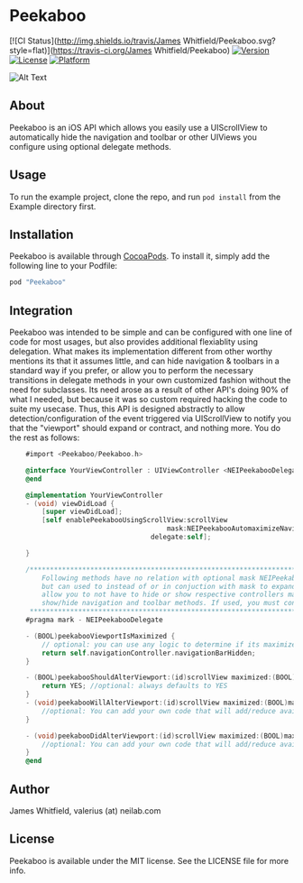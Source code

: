 # Peekaboo

[![CI Status](http://img.shields.io/travis/James Whitfield/Peekaboo.svg?style=flat)](https://travis-ci.org/James Whitfield/Peekaboo)
[![Version](https://img.shields.io/cocoapods/v/Peekaboo.svg?style=flat)](http://cocoapods.org/pods/Peekaboo)
[![License](https://img.shields.io/cocoapods/l/Peekaboo.svg?style=flat)](http://cocoapods.org/pods/Peekaboo)
[![Platform](https://img.shields.io/cocoapods/p/Peekaboo.svg?style=flat)](http://cocoapods.org/pods/Peekaboo)


![Alt Text](https://github.com/{user}/{repo}/raw/master/Resources/peekabo_animation_md.gif)

## About

Peekaboo is an iOS API which allows you easily use a UIScrollView to automatically hide the navigation and toolbar or
other UIViews you configure using optional delegate methods.

## Usage

To run the example project, clone the repo, and run `pod install` from the Example directory first.

## Installation

Peekaboo is available through [CocoaPods](http://cocoapods.org). To install
it, simply add the following line to your Podfile:

```ruby
pod "Peekaboo"
```

## Integration
Peekaboo was intended to be simple and can be configured with one line of code for most usages, but also provides 
additional flexiablity using delegation. What makes its implementation different from other worthy mentions its that it 
assumes little, and can hide navigation & toolbars in a standard way if you prefer, or allow you to perform the necessary 
transitions in delegate methods in your own customized fashion without the need for subclasses. Its need arose as a result 
of other API's doing 90% of what I needed, but because it was so custom required hacking the code to suite my usecase. 
Thus, this API is designed abstractly to allow detection/configuration of the event triggered via UIScrollView to notify you that the
"viewport" should expand or contract, and nothing more. You do the rest as follows:

```objective-c
    #import <Peekaboo/Peekaboo.h>

    @interface YourViewController : UIViewController <NEIPeekabooDelegate>
    @end

    @implementation YourViewController
    - (void) viewDidLoad {
        [super viewDidLoad];
        [self enablePeekabooUsingScrollView:scrollView
                                       mask:NEIPeekabooAutomaximizeNavigatorBar | NEIPeekabooAutomaximizeToolbar
                                   delegate:self];

    }

    /******************************************************************************************************************
        Following methods have no relation with optional mask NEIPeekabooAutomaximizeNavigatorBar and NEIPeekabooAutomaximizeToolbar,
        but can used to instead of or in conjuction with mask to expand or contract views to maximize space. Mask if provided,
        allow you to not have to hide or show respective controllers manually, but if provided, are maniuplated using standard
        show/hide navigation and toolbar methods. If used, you must conform to NEIPeekabooDelegate protocol.
     ******************************************************************************************************************/
    #pragma mark - NEIPeekabooDelegate

    - (BOOL)peekabooViewportIsMaximized {
        // optional: you can use any logic to determine if its maximized, otherwise internal logic is used of not implemented
        return self.navigationController.navigationBarHidden;
    }

    - (BOOL)peekabooShouldAlterViewport:(id)scrollView maximized:(BOOL)maximized {
        return YES; //optional: always defaults to YES
    }
    - (void)peekabooWillAlterViewport:(id)scrollView maximized:(BOOL)maximized {
        //optional: You can add your own code that will add/reduce available space.
    }

    - (void)peekabooDidAlterViewport:(id)scrollView maximized:(BOOL)maximized {
        //optional: You can add your own code that will add/reduce available space.
    }
    @end
```

## Author

James Whitfield, valerius (at) neilab.com

## License

Peekaboo is available under the MIT license. See the LICENSE file for more info.
